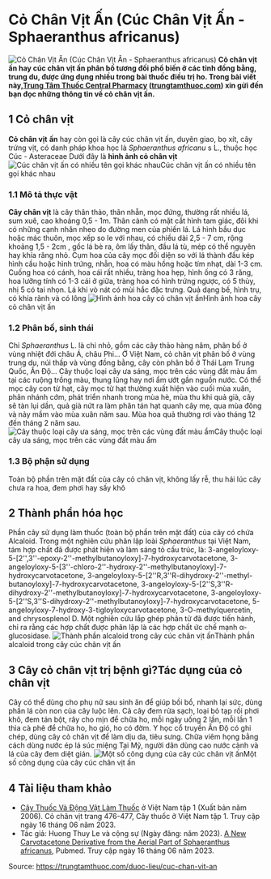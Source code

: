 # Cỏ Chân Vịt Ấn (Cúc Chân Vịt Ấn - Sphaeranthus africanus)

![Cỏ Chân Vịt Ấn \(Cúc Chân Vịt Ấn - Sphaeranthus africanus\)](https://trungtamthuoc.com/images/others/cuc-chan-vit-3871.jpg)
**Cỏ chân vịt ấn hay cúc chân vịt ấn phân bố tương đối phổ biến ở các tỉnh đồng bằng, trung du, được ứng dụng nhiều trong bài thuốc điều trị ho. Trong bài viết này,[Trung Tâm Thuốc Central Pharmacy](https://trungtamthuoc.com/ "Trung Tâm Thuốc Central Pharmacy") ([trungtamthuoc.com](https://trungtamthuoc.com/ "trungtamthuoc.com")) xin gửi đến bạn đọc những thông tin về cỏ chân vịt ấn.**
##  1 Cỏ chân vịt
**Cỏ chân vịt** **ấn** hay còn gọi là cây cúc chân vịt ấn, duyên giao, bọ xít, cây trứng vịt, có danh pháp khoa học là _Sphaeranthus africanu_ s L., thuộc học Cúc - Asteraceae
Dưới đây là **hình ảnh cỏ chân vịt**
![Cúc chân vịt ấn có nhiều tên gọi khác nhau](https://trungtamthuoc.com/images/item/cuc-chan-vit-1.jpg)Cúc chân vịt ấn có nhiều tên gọi khác nhau
### 1.1 Mô tả thực vật
**Cây chân vịt** là cây thân thảo, thân nhẵn, mọc đứng, thường rất nhiều lá, sum xuê, cao khoảng 0,5 - 1m. Thân cành có mặt cắt hình tam giác, đôi khi có những cạnh nhăn nheo do đường men của phiến lá.
Lá hình bầu dục hoặc mác thuôn, mọc xếp so le với nhau, có chiều dài 2,5 - 7 cm, rộng khoảng 1,5 - 2cm , gốc lá bè ra, ôm lấy thân, đầu lá tù, mép có thể nguyên hay khía răng nhỏ.
Cụm hoa của cây mọc đối diện so với lá thành đầu kép hình cầu hoặc hình trứng, nhẵn, hoa có màu hồng hoặc tím nhạt, dài 1-3 cm. Cuống hoa có cánh, hoa cái rất nhiều, tràng hoa hẹp, hình ống có 3 răng, hoa lưỡng tính có 1-3 cái ở giữa, tràng hoa có hình trứng ngược, có 5 thùy, nhị 5 có tai nhọn. Lá khi vò nát có mùi hắc đặc trưng.
Quả dạng bế, hình trụ, có khía rãnh và có lông
![Hình ảnh hoa cây cỏ chân vịt ấn](https://trungtamthuoc.com/images/item/cuc-chan-vit-2.jpg)Hình ảnh hoa cây cỏ chân vịt ấn
### 1.2 Phân bố, sinh thái
Chi  _Sphaeranthus_ L. là chi nhỏ, gồm các cây thảo hàng năm, phân bố ở vùng nhiệt đới châu Á, châu Phi...
Ở Việt Nam, cỏ chân vịt phân bố ở vùng trung du, núi thấp và vùng đồng bằng, cây còn phân bố ở Thái Lam Trung Quốc, Ấn Độ...
Cây thuộc loại cây ưa sáng, mọc trên các vùng đất màu ẩm tại các ruộng trồng màu, thung lũng hay nơi ẩm ướt gần nguồn nước.
Có thể mọc cây con từ hạt, cây mọc từ hạt thường xuất hiện vào cuối mùa xuân, phân nhánh cớm, phát triển nhanh trong mùa hè, mùa thu khi quả già, cây sẽ tàn lụi dần, quả già nứt ra làm phân tán hạt quanh cây mẹ, qua mùa đông và nảy mầm vào mùa xuân năm sau. Mùa hoa quả thường rơi vào tháng 12 đến tháng 2 năm sau.
![Cây thuộc loại cây ưa sáng, mọc trên các vùng đất màu ẩm](https://trungtamthuoc.com/images/item/cuc-chan-vit-3.jpg)Cây thuộc loại cây ưa sáng, mọc trên các vùng đất màu ẩm
### 1.3 Bộ phận sử dụng
Toàn bộ phần trên mặt đất của cây cỏ chân vịt, không lấy rễ, thu hái lúc cây chưa ra hoa, đem phơi hay sấy khô
##  2 Thành phần hóa học
Phần cây sử dụng làm thuốc (toàn bộ phần trên mặt đất) của cây có chứa Alcaloid.
Trong một nghiên cứu phân lập loài _Sphaeranthus_ tại Việt Nam, tám hợp chất đã được phát hiện và làm sáng tỏ cấu trúc, là: 3-angeloyloxy-5-[2'',3''-epoxy-2''-methylbutanoyloxy]-7-hydroxycarvotacetone, 3-angeloyloxy-5-[3''-chloro-2''-hydroxy-2''-methylbutanoyloxy]-7-hydroxycarvotacetone, 3-angeloyloxy-5-[2''R,3''R-dihydroxy-2''-methyl-butanoyloxy]-7-hydroxycarvotacetone, 3-angeloyloxy-5-[2''S,3''R-dihydroxy-2''-methylbutanoyloxy]-7-hydroxycarvotacetone, 3-angeloyloxy-5-[2''S,3''S-dihydroxy-2''-methylbutanoyloxy]-7-hydroxycarvotacetone, 5-angeloyloxy-7-hydroxy-3-tigloyloxycarvotacetone, 3-O-methylquercetin, and chrysosplenol D. Một nghiên cứu lắp ghép phân tử đã được tiến hành, chỉ ra rằng các hợp chất được phân lập là các hợp chất ức chế mạnh α-glucosidase.
![Thành phần alcaloid trong cây cúc chân vịt ấn](https://trungtamthuoc.com/images/item/cuc-chan-vit-4.jpg)Thành phần alcaloid trong cây cúc chân vịt ấn
##  3 Cây cỏ chân vịt trị bệnh gì?Tác dụng của cỏ chân vịt
Cây có thể dùng cho phụ nữ sau sinh ăn để giúp bồi bổ, nhanh lại sức, dùng phần lá còn non của cây luộc lên. 
Cả cây đem rửa sạch, loại bỏ tạp rồi phơi khô, đem tán bột, rây cho mịn để chữa ho, mỗi ngày uống 2 lần, mỗi lần 1 thìa cà phê để chữa ho, ho gió, ho có đờm.
Y học cổ truyền Ấn Độ có ghi chép, dùng cây cỏ chân vịt để làm dịu da, tiêu sưng. Chữa viêm họng bằng cách dùng nước ép lá súc miệng
Tại Mỹ, người dân dùng cao nước cành và lá của cây đem diệt gián.
![Một số công dụng của cây cúc chân vịt ấn](https://trungtamthuoc.com/images/item/cuc-chan-vit-5.jpg)Một số công dụng của cây cúc chân vịt ấn
##  4 Tài liệu tham khảo
  * [Cây Thuốc Và Động Vật Làm Thuốc](https://trungtamthuoc.com/bai-viet/doc-online-va-tai-mien-phi-pdf-sach-cay-thuoc-va-dong-vat-lam-thuoc-o-viet-nam "Cây Thuốc Và Động Vật Làm Thuốc") ở Việt Nam tập 1 (Xuất bản năm 2006). Cỏ chân vịt trang 476-477, Cây thuốc ở Việt Nam tập 1. Truy cập ngày 16 tháng 06 năm 2023.
  * Tác giả: Huong Thuy Le và cộng sự (Ngày đăng: năm 2023). [A New Carvotacetone Derivative from the Aerial Part of Sphaeranthus africanus](https://pubmed.ncbi.nlm.nih.gov/37183173/), Pubmed. Truy cập ngày 16 tháng 06 năm 2023.




Source: https://trungtamthuoc.com/duoc-lieu/cuc-chan-vit-an